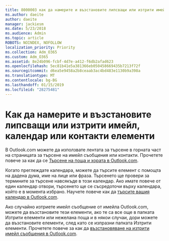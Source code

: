 ```yaml
---
title: 8000003 как да намерите и възстановите липсващи или изтрити имейл, календар или контакти елементи
ms.author: daeite
author: daeite
manager: jackiesm
ms.date: 5/23/2018
ms.audience: Admin
ms.topic: article
ROBOTS: NOINDEX, NOFOLLOW
localization_priority: Priority
ms.collection: Adm_O365
ms.custom: Adm_O365
ms.assetid: 8e24b096-fcbf-4d7e-a412-f6db2afad623
ms.openlocfilehash: 5ec81b41e5a381366eb050458669435b7213f72f
ms.sourcegitcommit: d6ea5e9458a2b8ceaab3ac4bd483e1130b9a398a
ms.translationtype: MT
ms.contentlocale: bg-BG
ms.lasthandoff: 01/15/2019
ms.locfileid: "28275481"
---
```

# <a name="how-to-find-and-recover-missing-or-deleted-email-calendar-or-contacts-items"></a>Как да намерите и възстановите липсващи или изтрити имейл, календар или контакти елементи

В Outlook.com можете да използвате лентата за търсене в горната част на страницата за търсене на имейл съобщения или контакти. Прочетете повече за как да се [Търсене на поща и хората в Outlook.com](https://support.office.com/article/88108edf-028e-4306-b87e-7400bbb40aa7).
  
Когато преглеждате календара, можете да търсите елемент с помощта на дадена дума, име на лице или фраза. Търсенето ще провери за термините за търсене навсякъде в този календар. Ако имате повече от един календар отвори, търсенето ще се съсредоточи върху календара, който е в момента избрано. Научете повече как да [търсите вашия календар в Outlook.com](https://support.office.com/article/5bc05289-c84c-4849-95a8-7eac05ed478a).
  
Ако случайно изтриете имейл съобщение от имейла Outlook.com, можете да възстановите тези елементи, ако те са все още в папката Изтрити елементи или нежелана поща и в някои случаи, дори можете да възстановите елементи, след като се изпразни папката Изтрити елементи. Прочетете повече за как да [възстановяване на изтрити имейл съобщения в Outlook.com](https://support.office.com/article/cf06ab1b-ae0b-418c-a4d9-4e895f83ed50).
  

